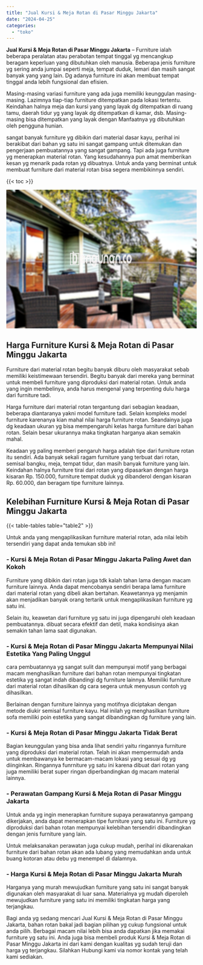 ```yaml
---
title: "Jual Kursi & Meja Rotan di Pasar Minggu Jakarta"
date: "2024-04-25"
categories: 
  - "toko"
---
```


**Jual Kursi & Meja Rotan di Pasar Minggu Jakarta** – Furniture ialah beberapa peralatan atau perabotan tempat tinggal yg mencangkup beragam keperluan yang dibutuhkan oleh manusia. Beberapa jenis furniture yg sering anda jumpai seperti meja, tempat duduk, lemari dan masih sangat banyak yang yang lain. Dg adanya furniture ini akan membuat tempat tinggal anda lebih fungsional dan efisien.

Masing-masing variasi furniture yang ada juga memiliki keunggulan masing-masing. Lazimnya tiap-tiap furniture ditempatkan pada lokasi tertentu. Keindahan halnya meja dan kursi yang yang layak dg ditempatkan di ruang tamu, daerah tidur yg yang layak dg ditempatkan di kamar, dsb. Masing-masing bisa ditempatkan yang layak dengan Manfaatnya yg dibutuhkan oleh pengguna hunian.

sangat banyak furniture yg dibikin dari material dasar kayu, perihal ini berakibat dari bahan yg satu ini sangat gampang untuk ditemukan dan pengerjaan pembuatannya yang sangat gampang. Tapi ada juga furniture yg menerapkan material rotan. Yang kesudahannya pun amat memberikan kesan yg menarik pada rotan yg dibuatnya. Untuk anda yang berminat untuk membuat furniture dari material rotan bisa segera membikinnya sendiri.

{{< toc >}}

![Jual Kursi & Meja Rotan di Pasar Minggu Jakarta](/images/kursi-meja-rotan-murah35.png)

## Harga Furniture Kursi & Meja Rotan di Pasar Minggu Jakarta

Furniture dari material rotan begitu banyak diburu oleh masyarakat sebab memiliki keistimewaan tersendiri. Begitu banyak dari mereka yang berminat untuk membeli furniture yang diproduksi dari material rotan. Untuk anda yang ingin membelinya, anda harus mengenal yang terpenting dulu harga dari furniture tadi.

Harga furniture dari material rotan tergantung dari sebagian keadaan, beberapa diantaranya yakni model furniture tadi. Selain kompleks model furniture karenanya kian mahal nilai harga furniture rotan. Seandainya juga dg keadaan ukuran yg bisa mempengaruhi kelas harga furniture dari bahan rotan. Selain besar ukurannya maka tingkatan harganya akan semakin mahal.

Keadaan yg paling memberi pengaruh harga adalah tipe dari furniture rotan itu sendiri. Ada banyak sekali ragam furniture yang terbuat dari rotan, semisal bangku, meja, tempat tidur, dan masih banyak furniture yang lain. Keindahan halnya furniture tirai dari rotan yang dipasarkan dengan harga kisaran Rp. 150.000, furniture tempat duduk yg dibanderol dengan kisaran Rp. 60.000, dan beragam tipe furniture lainnya.

## Kelebihan Furniture Kursi & Meja Rotan di Pasar Minggu Jakarta

{{< table-tables table="table2" >}}

Untuk anda yang mengaplikasikan furniture material rotan, ada nilai lebih tersendiri yang dapat anda temukan sbb ini!

### \- Kursi & Meja Rotan di Pasar Minggu Jakarta Paling Awet dan Kokoh

Furniture yang dibikin dari rotan juga tdk kalah tahan lama dengan macam furniture lainnya. Anda dapat mencobanya sendiri berapa lama furniture dari material rotan yang dibeli akan bertahan. Keawetannya yg menjamin akan menjadikan banyak orang tertarik untuk mengaplikasikan furniture yg satu ini.

Selain itu, keawetan dari furniture yg satu ini juga dipengaruhi oleh keadaan pembuatannya. dibuat secara efektif dan detil, maka kondisinya akan semakin tahan lama saat digunakan.

### \- Kursi & Meja Rotan di Pasar Minggu Jakarta Mempunyai Nilai Estetika Yang Paling Unggul

cara pembuatannya yg sangat sulit dan mempunyai motif yang berbagai macam menghasilkan furniture dari bahan rotan mempunyai tingkatan estetika yg sangat indah dibandingi dg furniture lainnya. Memiliki furniture dari material rotan dihasilkan dg cara segera untuk menyusun contoh yg dihasilkan.

Berlainan dengan furniture lainnya yang motifnya diciptakan dengan metode diukir semisal furniture kayu. Hal inilah yg menghasilkan furniture sofa memiliki poin estetika yang sangat dibandingkan dg furniture yang lain.

### \- Kursi & Meja Rotan di Pasar Minggu Jakarta Tidak Berat

Bagian keunggulan yang bisa anda lihat sendiri yaitu ringannya furniture yang diproduksi dari material rotan. Telah ini akan mempermudah anda untuk membawanya ke bermacam-macam lokasi yang sesuai dg yg diinginkan. Ringannya funrniture yg satu ini karena dibuat dari rotan yang juga memiliki berat super ringan diperbandingkan dg macam material lainnya.

### \- Perawatan Gampang Kursi & Meja Rotan di Pasar Minggu Jakarta

Untuk anda yg ingin menerapkan furniture supaya perawatannya gampang dikerjakan, anda dapat menerapkan tipe furniture yang satu ini. Furniture yg diproduksi dari bahan rotan mempunyai kelebihan tersendiri dibandingkan dengan jenis furniture yang lain.

Untuk melaksanakan perawatan juga cukup mudah, perihal ini dikarenakan furniture dari bahan rotan akan ada lubang yang memudahkan anda untuk buang kotoran atau debu yg menempel di dalamnya.

### \- Harga Kursi & Meja Rotan di Pasar Minggu Jakarta Murah

Harganya yang murah mewujudkan furniture yang satu ini sangat banyak digunakan oleh masyarakat di luar sana. Materialnya yg mudah diperoleh mewujudkan furniture yang satu ini memiliki tingkatan harga yang terjangkau.

Bagi anda yg sedang mencari Jual Kursi & Meja Rotan di Pasar Minggu Jakarta, bahan rotan bakal jadi bagian pilihan yg cukup fungsional untuk anda pilih. Berbagai macam nilai lebih bisa anda dapatkan jika memakai furniture yg satu ini. Anda juga bisa membeli produk Kursi & Meja Rotan di Pasar Minggu Jakarta ini dari kami dengan kualitas yg sudah teruji dan harga yg terjangkau. Silahkan Hubungi kami via nomor kontak yang telah kami sediakan.
